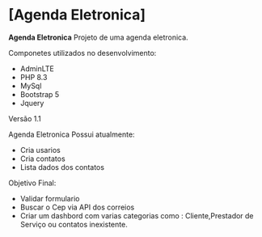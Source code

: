 # [Agenda Eletronica]

**Agenda Eletronica** Projeto de uma agenda eletronica.

Componetes utilizados no desenvolvimento:

- AdminLTE
- PHP 8.3
- MySql
- Bootstrap 5
- Jquery

Versão 1.1

Agenda Eletronica Possui atualmente:

- Cria usarios
- Cria contatos
- Lista dados dos contatos

Objetivo Final:

- Validar formulario
- Buscar o Cep via API dos correios
- Criar um dashbord com varias categorias como : Cliente,Prestador de Serviço ou contatos inexistente.
